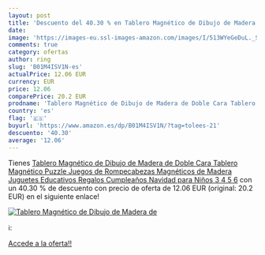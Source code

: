 ```yaml
---
layout: post
title: 'Descuento del 40.30 % en Tablero Magnético de Dibujo de Madera de'
date: 
image: 'https://images-eu.ssl-images-amazon.com/images/I/513WYeGeDuL._SL200_.jpg'
comments: true
category: ofertas
author: ring
slug: 'B01M4ISV1N-es'
actualPrice: 12.06 EUR
currency: EUR
price: 12.06
comparePrice: 20.2 EUR
prodname: 'Tablero Magnético de Dibujo de Madera de Doble Cara Tablero Magnético Puzzle Juegos de Rompecabezas Magnéticos de Madera Juguetes Educativos Regalos Cumpleaños Navidad para Niños 3 4 5 6'
country: 'es'
flag: '🇪🇸'
buyurl: 'https://www.amazon.es/dp/B01M4ISV1N/?tag=tolees-21'
descuento: '40.30'
average: '12.06'
---
```


Tienes [Tablero Magnético de Dibujo de Madera de Doble Cara Tablero Magnético Puzzle Juegos de Rompecabezas Magnéticos de Madera Juguetes Educativos Regalos Cumpleaños Navidad para Niños 3 4 5 6](https://www.amazon.es/dp/B01M4ISV1N/?tag=tolees-21) con un 40.30 % de descuento con precio de oferta de 12.06 EUR (original: 20.2 EUR) en el siguiente enlace!

[![Tablero Magnético de Dibujo de Madera de](https://images-eu.ssl-images-amazon.com/images/I/513WYeGeDuL._SL200_.jpg)](https://www.amazon.es/dp/B01M4ISV1N/?tag=tolees-21)

ℹ️:


[Accede a la oferta!!](https://www.amazon.es/dp/B01M4ISV1N/?tag=tolees-21)
